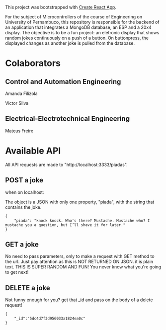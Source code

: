 This project was bootstrapped with [Create React App](https://github.com/facebook/create-react-app).

For the subject of Microcontrollers of the course of Engineering on University of Pernambuco, this repository is responsible for the backend of an application that integrates a MongoDB database, an ESP and a 20x4 display.
The objective is to be a fun project: an eletronic display that shows random jokes continuously on a push of a button. On buttonpress, the displayed changes as another joke is pulled from the database.

# Colaborators

## Control and Automation Engineering
Amanda Filizola

Victor Silva
## Electrical-Electrotechnical Engineering
Mateus Freire

# Available API

All API requests are made to "http://localhost:3333/piadas".

## POST a joke

when on localhost:

The object is a JSON with only one property, "piada", with the string that contains the joke.

```
{
	"piada": "knock knock. Who's there? Mustache. Mustache who? I mustache you a question, but I’ll shave it for later."
}
```

## GET a joke

No need to pass parameters, only to make a request with GET method to the url. Just pay attention as this is NOT RETURNED ON JSON. it is plain text. THIS IS SUPER RANDOM AND FUN! 
You never know what you're going to get next!

## DELETE a joke

Not funny enough for you? get that _id and pass on the body of a delete request!

```
{
	"_id":"5dc4d7f3d956033a1824ea0c"
}
```
